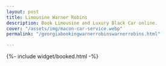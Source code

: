 ```yaml
---
layout: post
title: Limousine Warner Robins
description: Book Limousine and Luxury Black Car online.
cover: "/assets/img/macon-car-service.webp"
permalink: "/georgiabookingwarnerrobinswarnerrobins.html"

---
```

{%- include widget/booked.html -%}